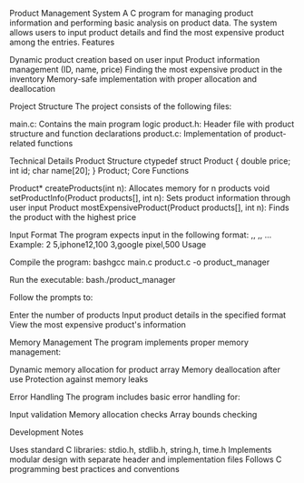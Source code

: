 Product Management System
A C program for managing product information and performing basic analysis on product data. The system allows users to input product details and find the most expensive product among the entries.
Features

Dynamic product creation based on user input
Product information management (ID, name, price)
Finding the most expensive product in the inventory
Memory-safe implementation with proper allocation and deallocation

Project Structure
The project consists of the following files:

main.c: Contains the main program logic
product.h: Header file with product structure and function declarations
product.c: Implementation of product-related functions

Technical Details
Product Structure
ctypedef struct Product {
    double price;
    int id;
    char name[20];
} Product;
Core Functions

Product* createProducts(int n): Allocates memory for n products
void setProductInfo(Product products[], int n): Sets product information through user input
Product mostExpensiveProduct(Product products[], int n): Finds the product with the highest price

Input Format
The program expects input in the following format:
<number of products>
<id>,<name>,<price>
<id>,<name>,<price>
...
Example:
2
5,iphone12,100
3,google pixel,500
Usage

Compile the program:
bashgcc main.c product.c -o product_manager

Run the executable:
bash./product_manager

Follow the prompts to:

Enter the number of products
Input product details in the specified format
View the most expensive product's information



Memory Management
The program implements proper memory management:

Dynamic memory allocation for product array
Memory deallocation after use
Protection against memory leaks

Error Handling
The program includes basic error handling for:

Input validation
Memory allocation checks
Array bounds checking

Development Notes

Uses standard C libraries: stdio.h, stdlib.h, string.h, time.h
Implements modular design with separate header and implementation files
Follows C programming best practices and conventions
